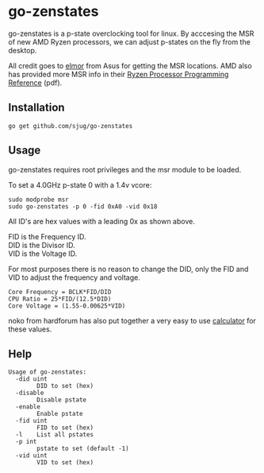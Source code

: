 # go-zenstates

go-zenstates is a p-state overclocking tool for linux. By acccesing the MSR of new AMD Ryzen processors, we can adjust p-states on the fly from the desktop.

All credit goes to [elmor](http://www.overclock.net/u/401414/elmor) from Asus for getting the MSR locations. AMD also has provided more MSR info in their [Ryzen Processor Programming Reference](https://support.amd.com/TechDocs/54945_PPR_Family_17h_Models_00h-0Fh.pdf) (pdf).

## Installation

`go get github.com/sjug/go-zenstates`

## Usage

go-zenstates requires root privileges and the msr module to be loaded. 

To set a 4.0GHz p-state 0 with a 1.4v vcore:
```
sudo modprobe msr
sudo go-zenstates -p 0 -fid 0xA0 -vid 0x18
```

All ID's are hex values with a leading 0x as shown above.

FID is the Frequency ID.  
DID is the Divisor ID.  
VID is the Voltage ID.  

For most purposes there is no reason to change the DID, only the FID and VID to adjust the frequency and voltage.

```
Core Frequency = BCLK*FID/DID
CPU Ratio = 25*FID/(12.5*DID)
Core Voltage = (1.55-0.00625*VID)
```

noko from hardforum has also put together a very easy to use [calculator](https://hardforum.com/threads/ryzen-pstate-overclocking-method-calculation-and-calculator.1928648/#post-1042913631) for these values.

## Help

```
Usage of go-zenstates:           
  -did uint                        
        DID to set (hex)           
  -disable                         
        Disable pstate             
  -enable                          
        Enable pstate              
  -fid uint                        
        FID to set (hex)           
  -l    List all pstates           
  -p int                           
        pstate to set (default -1) 
  -vid uint                        
        VID to set (hex)
```
